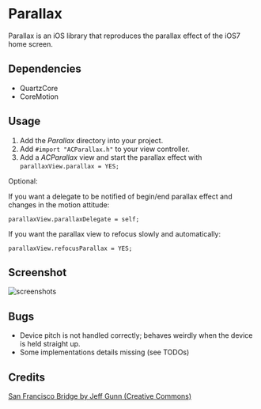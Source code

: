 # Parallax

Parallax is an iOS library that reproduces the parallax effect of the iOS7 home screen.

## Dependencies

- QuartzCore
- CoreMotion

## Usage

1. Add the _Parallax_ directory into your project.
2. Add `#import "ACParallax.h"` to your view controller.
3. Add a _ACParallax_ view and start the parallax effect with `parallaxView.parallax = YES;`

Optional:

If you want a delegate to be notified of begin/end parallax effect and changes in the motion attitude:
    
    parallaxView.parallaxDelegate = self;
    
    
If you want the parallax view to refocus slowly and automatically:

    parallaxView.refocusParallax = YES;
    
## Screenshot

![screenshots](https://raw.github.com/acoomans/Parallax/master/ParallaxDemo/parallax.gif)

## Bugs

- Device pitch is not handled correctly; behaves weirdly when the device is held straight up.
- Some implementations details missing (see TODOs)


## Credits

[San Francisco Bridge by Jeff Gunn (Creative Commons)](http://www.flickr.com/photos/jeffgunn/6663234085/)